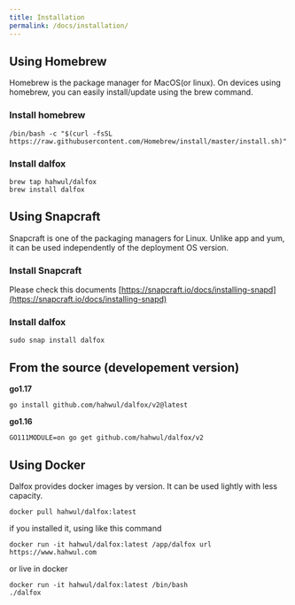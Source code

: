 ```yaml
---
title: Installation
permalink: /docs/installation/
---
```


## Using Homebrew
Homebrew is the package manager for MacOS(or linux). On devices using homebrew, you can easily install/update using the brew command.

### Install homebrew
```shell
/bin/bash -c "$(curl -fsSL https://raw.githubusercontent.com/Homebrew/install/master/install.sh)"
```
### Install dalfox
```shell
brew tap hahwul/dalfox
brew install dalfox
```

## Using Snapcraft
Snapcraft is one of the packaging managers for Linux. Unlike app and yum, it can be used independently of the deployment OS version.

### Install Snapcraft
Please check this documents [https://snapcraft.io/docs/installing-snapd](https://snapcraft.io/docs/installing-snapd)

### Install dalfox
```
sudo snap install dalfox
```

## From the source (developement version)
**go1.17**
```
go install github.com/hahwul/dalfox/v2@latest
```

**go1.16**
```
GO111MODULE=on go get github.com/hahwul/dalfox/v2
```

## Using Docker
Dalfox provides docker images by version. It can be used lightly with less capacity.
```
docker pull hahwul/dalfox:latest
```

if you installed it, using like this command
```
docker run -it hahwul/dalfox:latest /app/dalfox url https://www.hahwul.com
```

or live in docker

```
docker run -it hahwul/dalfox:latest /bin/bash
./dalfox
```

